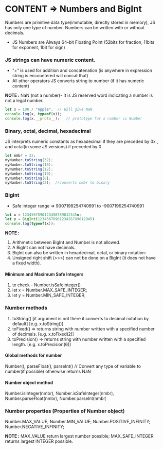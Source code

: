 # CONTENT => Numbers and BigInt

Numbers are primitive data type(immutable, directly stored in memory), JS has only one type of number. Numbers can be written with or without decimals.

- JS Numbers are Always 64-bit Floating Point (52bits for fraction, 11bits for exponent, 1bit for sign)

### JS strings can have numeric content.

- "+" is used for addition and concatenation (is anywhere in expression string is encountered will concat that)
- All other operators JS converts string to number (if it has numeric content)

**NOTE :** NaN (not a number)- It is JS reserved word indicating a number is not a legal number.

``` js
let x = 100 / "Apple";  // Will give NaN
console.log(x, typeof(x));
console.log(x.__proto__);   // prototype for a number is Number
```

### Binary, octal, decimal, hexadecimal

JS interprets numeric constants as hexadecimal if they are preceded by 0x , and octal(in some JS versions) if preceded by 0.

``` js
let nmbr = 32;
myNumber.toString(32);
myNumber.toString(16);
myNumber.toString(12);
myNumber.toString(10);
myNumber.toString(8);
myNumber.toString(2);  //converts nmbr to binary
```

### BigInt

- Safe integer range => 9007199254740991 to -9007199254740991 

``` js
let x = 1234567890123456789012345n;
let y = BigInt(1234567890123456789012345)
console.log(typeof(x));
```

**NOTE :** 
1. Arithmetic between BigInt and Number is not allowed. 
2. A BigInt can not have decimals.
3. BigInt can also be written in hexadecimal, octal, or binary notation:
4. Unsigned right shift (>>>) can not be done on a BigInt (it does not have a fixed width).

####  Minimum and Maximum Safe Integers

1. to check - Number.isSafeInteger()
2. let x = Number.MAX_SAFE_INTEGER;
3. let y = Number.MIN_SAFE_INTEGER;

### Number methods

1. toString()  [if argument is not there it converts to decimal notation by default] [e.g. x.toString()]
2. toFixed() => returns string with number written with a specified number of decimals. [e.g. x.toFixed(2)]
3. toPrecision() => returns string with number written with a specified length. [e.g. x.toPrecision(6)]

#### Global methods for number
Number(), parseFloat(), parseInt()  // Convert any type of variable to number(if possible) otherwise returns NaN

#### Number object method
Number.isInteger(nmbr), Number.isSafeInteger(nmbr), Number.parseFloat(nmbr), Number.parseInt(nmbr)

### Number properties (Properties of Number object)

Number.MAX_VALUE; Number.MIN_VALUE; Number.POSITIVE_INFINITY; Number.NEGATIVE_INFINITY;

**NOTE :** MAX_VALUE return largest number possible; MAX_SAFE_INTEGER returns largest INTEGER possible.
